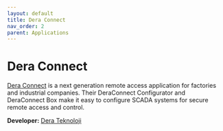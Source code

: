 ```yaml
---
layout: default
title: Dera Connect
nav_order: 2
parent: Applications
---
```


# Dera Connect

[Dera Connect](https://deraconnect.com) is a next generation remote access application for factories and industrial companies.  Their DeraConnect Configurator and DeraConnect Box make it easy to configure SCADA systems for secure remote access and control.

**Developer:** [Dera Teknoloji](https://www.derateknoloji.com)
